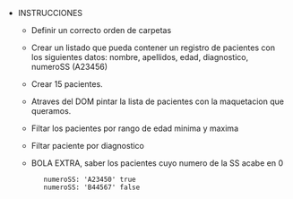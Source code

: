  * INSTRUCCIONES

   - Definir un correcto orden de carpetas
  
   - Crear un listado que pueda contener un registro de pacientes con los siguientes datos: nombre, apellidos, edad, diagnostico, numeroSS (A23456)

   - Crear 15 pacientes.

   - Atraves del DOM pintar la lista de pacientes con la maquetacion que queramos.

   - Filtar los pacientes por rango de edad minima y maxima

   - Filtar paciente por diagnostico

   - BOLA EXTRA, saber los pacientes cuyo numero de la SS acabe en 0

            numeroSS: 'A23450' true
            numeroSS: 'B44567' false
